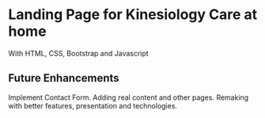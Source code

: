 # Landing Page for Kinesiology Care at home

With HTML, CSS, Bootstrap and Javascript

## Future Enhancements

Implement Contact Form.
Adding real content and other pages.
Remaking with better features, presentation and technologies.
